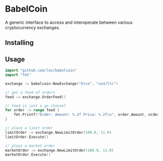 BabelCoin
=========

A generic interface to access and interoperate between various cryptocurrency exchanges.

Installing
----------


Usage
-----

```go
import "github.com/lox/babelcoin"
import "fmt"

exchange := babelcoin.NewExchange("btce", "usd/ltc")

// get a feed of orders
feed := exchange.OrderFeed()

// feed is just a go channel
for order := range feed {
	fmt.Printf("Order: Amount: %.2f Price: %.2f\n", order.Amount, order.Price)
}

// place a limit order
limitOrder := exchange.NewLimitOrder(100.0, 11.0)
limitOrder.Execute()

// place a market order
marketOrder := exchange.NewLimitOrder(100.0, 11.0)
marketOrder.Execute()
```










